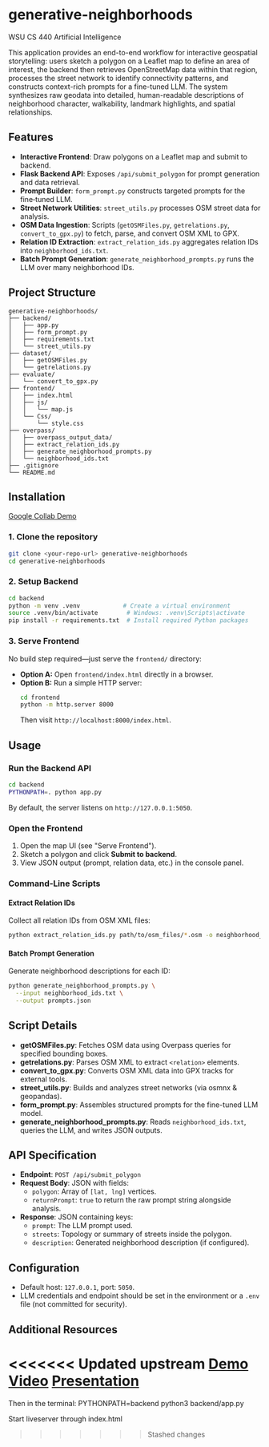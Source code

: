 # generative-neighborhoods

WSU CS 440 Artificial Intelligence 

This application provides an end-to-end workflow for interactive geospatial storytelling: users sketch a polygon on a Leaflet map to define an area of interest, the backend then retrieves OpenStreetMap data within that region, processes the street network to identify connectivity patterns, and constructs context-rich prompts for a fine-tuned LLM. The system synthesizes raw geodata into detailed, human-readable descriptions of neighborhood character, walkability, landmark highlights, and spatial relationships.

## Features

- **Interactive Frontend**: Draw polygons on a Leaflet map and submit to backend.
- **Flask Backend API**: Exposes `/api/submit_polygon` for prompt generation and data retrieval.
- **Prompt Builder**: `form_prompt.py` constructs targeted prompts for the fine‑tuned LLM.
- **Street Network Utilities**: `street_utils.py` processes OSM street data for analysis.
- **OSM Data Ingestion**: Scripts (`getOSMFiles.py`, `getrelations.py`, `convert_to_gpx.py`) to fetch, parse, and convert OSM XML to GPX.
- **Relation ID Extraction**: `extract_relation_ids.py` aggregates relation IDs into `neighborhood_ids.txt`.
- **Batch Prompt Generation**: `generate_neighborhood_prompts.py` runs the LLM over many neighborhood IDs.

## Project Structure

```plaintext
generative-neighborhoods/
├── backend/
│   ├── app.py
│   ├── form_prompt.py
│   ├── requirements.txt
│   └── street_utils.py
├── dataset/
│   ├── getOSMFiles.py
│   └── getrelations.py
├── evaluate/
│   └── convert_to_gpx.py
├── frontend/
│   ├── index.html
│   ├── js/
│   │   └── map.js
│   └── Css/
│       └── style.css
├── overpass/
│   ├── overpass_output_data/
│   ├── extract_relation_ids.py
│   ├── generate_neighborhood_prompts.py
│   └── neighborhood_ids.txt
├── .gitignore
└── README.md
```

## Installation
[Google Collab Demo](https://colab.research.google.com/drive/1dUrVk96BRs1eNaeU7V8up1XrDMJCwqtc?usp=sharing)

### 1. Clone the repository

```bash
git clone <your-repo-url> generative-neighborhoods
cd generative-neighborhoods
```

### 2. Setup Backend

```bash
cd backend
python -m venv .venv            # Create a virtual environment
source .venv/bin/activate        # Windows: .venv\Scripts\activate
pip install -r requirements.txt  # Install required Python packages
```

### 3. Serve Frontend

No build step required—just serve the `frontend/` directory:

- **Option A:** Open `frontend/index.html` directly in a browser.
- **Option B:** Run a simple HTTP server:
  ```bash
  cd frontend
  python -m http.server 8000
  ```
  Then visit `http://localhost:8000/index.html`.

## Usage

### Run the Backend API

```bash
cd backend
PYTHONPATH=. python app.py
```

By default, the server listens on `http://127.0.0.1:5050`.

### Open the Frontend

1. Open the map UI (see "Serve Frontend").
2. Sketch a polygon and click **Submit to backend**.
3. View JSON output (prompt, relation data, etc.) in the console panel.

### Command‑Line Scripts

#### Extract Relation IDs

Collect all relation IDs from OSM XML files:

```bash
python extract_relation_ids.py path/to/osm_files/*.osm -o neighborhood_ids.txt
```

#### Batch Prompt Generation

Generate neighborhood descriptions for each ID:

```bash
python generate_neighborhood_prompts.py \
  --input neighborhood_ids.txt \
  --output prompts.json
```

## Script Details

- **getOSMFiles.py**: Fetches OSM data using Overpass queries for specified bounding boxes.
- **getrelations.py**: Parses OSM XML to extract `<relation>` elements.
- **convert\_to\_gpx.py**: Converts OSM XML data into GPX tracks for external tools.
- **street\_utils.py**: Builds and analyzes street networks (via osmnx & geopandas).
- **form\_prompt.py**: Assembles structured prompts for the fine-tuned LLM model.
- **generate\_neighborhood\_prompts.py**: Reads `neighborhood_ids.txt`, queries the LLM, and writes JSON outputs.

## API Specification

- **Endpoint**: `POST /api/submit_polygon`
- **Request Body**: JSON with fields:
  - `polygon`: Array of `[lat, lng]` vertices.
  - `returnPrompt`: `true` to return the raw prompt string alongside analysis.
- **Response**: JSON containing keys:
  - `prompt`: The LLM prompt used.
  - `streets`: Topology or summary of streets inside the polygon.
  - `description`: Generated neighborhood description (if configured).

## Configuration

- Default host: `127.0.0.1`, port: `5050`.&#x20;
- LLM credentials and endpoint should be set in the environment or a `.env` file (not committed for security).


## Additional Resources

<<<<<<< Updated upstream
[Demo Video](https://drive.google.com/file/d/1hjGP54UIsMnjF1F6Av24EcTjigSOBPyP/view?usp=sharing)
[Presentation](https://docs.google.com/presentation/d/1XstGsTASWr0p0tD-64O3O3yrBpZUD6nb/edit?usp=sharing&ouid=114650599401108550145&rtpof=true&sd=true)
=======
Then in the terminal:
PYTHONPATH=backend python3 backend/app.py

Start liveserver through index.html


>>>>>>> Stashed changes
